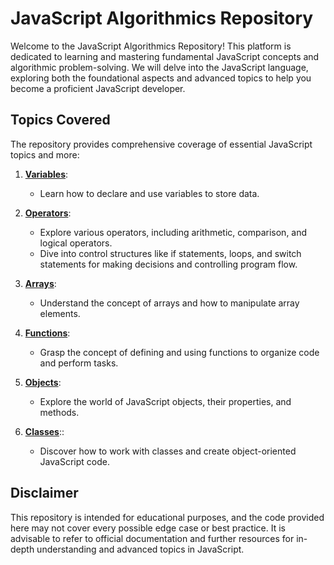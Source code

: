 # JavaScript Algorithmics Repository

Welcome to the JavaScript Algorithmics Repository! This platform is dedicated to learning and mastering fundamental JavaScript concepts and algorithmic problem-solving. We will delve into the JavaScript language, exploring both the foundational aspects and advanced topics to help you become a proficient JavaScript developer.

## Topics Covered

The repository provides comprehensive coverage of essential JavaScript topics and more:

1. **[Variables](./JScripts/1.variables/readme_variables.md)**:
   - Learn how to declare and use variables to store data.

2. **[Operators](./JScripts/2.operators/readme_operators.md)**:
   - Explore various operators, including arithmetic, comparison, and logical operators.
   - Dive into control structures like if statements, loops, and switch statements for making decisions and controlling program flow.

3. **[Arrays](./JScripts/3.arrays/readme_arrays.md)**:
   - Understand the concept of arrays and how to manipulate array elements.

4. **[Functions](./JScripts/4.functions/readme_functions.md)**:
   - Grasp the concept of defining and using functions to organize code and perform tasks.

5. **[Objects](./JScripts/5.objects/readme_objects.md)**:
   - Explore the world of JavaScript objects, their properties, and methods.

6. **[Classes](./JScripts/6.classes/readme_classes.md)**::
   - Discover how to work with classes and create object-oriented JavaScript code.


## Disclaimer

This repository is intended for educational purposes, and the code provided here may not cover every possible edge case or best practice. It is advisable to refer to official documentation and further resources for in-depth understanding and advanced topics in JavaScript.
